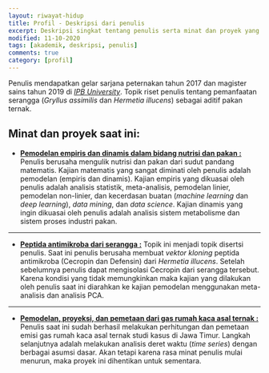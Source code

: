 ```yaml
---
layout: riwayat-hidup
title: Profil - Deskripsi dari penulis
excerpt: Deskripsi singkat tentang penulis serta minat dan proyek yang dikerjakan pada saat ini
modified: 11-10-2020
tags: [akademik, deskripsi, penulis]
comments: true
category: [profil]
---
```




Penulis mendapatkan gelar sarjana peternakan tahun 2017 dan magister sains tahun 2019 di <a href="https://ipb.ac.id/">_IPB University_</a>. Topik riset penulis tentang pemanfaatan serangga (_Gryllus assimilis_ dan _Hermetia illucens_) sebagai aditif pakan ternak.


## Minat dan proyek saat ini:


- [**Pemodelan empiris dan dinamis dalam bidang nutrisi dan pakan :**](https://www.researchgate.net/project/Animal-Science-nutrition-modelling)
Penulis berusaha mengulik nutrisi dan pakan dari sudut pandang matematis. Kajian matematis yang sangat diminati oleh penulis adalah pemodelan (empiris dan dinamis). Kajian empiris yang dikuasai oleh penulis adalah analisis statistik, meta-analisis, pemodelan linier, pemodelan non-linier, dan kecerdasan buatan (_machine learning_ dan _deep learning_), _data mining_, dan _data science_. Kajian dinamis yang ingin dikuasai oleh penulis adalah analisis sistem metabolisme dan sistem proses industri pakan.

--------------------------------------------------------------------------------------------------------------------------------------------------------------------------------------------------

- [**Peptida antimikroba dari serangga :**](https://www.researchgate.net/project/Animal-Science-antimicrobial-peptides)
Topik ini menjadi topik disertsi penulis. Saat ini penulis berusaha membuat _vektor kloning_ peptida antimikroba (Cecropin dan Defensin) dari _Hermetia illucens_. Setelah sebelumnya penulis dapat mengisolasi Cecropin dari serangga tersebut. Karena kondisi yang tidak memungkinkan maka kajian yang dilakukan oleh penulis saat ini diarahkan ke kajian pemodelan menggunakan meta-analisis dan analisis PCA.

--------------------------------------------------------------------------------------------------------------------------------------------------------------------------------------------------

- [**Pemodelan, proyeksi, dan pemetaan dari gas rumah kaca asal ternak :**](https://www.researchgate.net/project/Animal-Science-greenhouse-gases-from-livestock)
Penulis saat ini sudah berhasil melakukan perhitungan dan pemetaan emisi gas rumah kaca asal ternak studi kasus di Jawa Timur. Langkah selanjutnya adalah melakukan analisis deret waktu (_time series_) dengan berbagai asumsi dasar. Akan tetapi karena rasa minat penulis mulai menurun, maka proyek ini dihentikan untuk sementara.